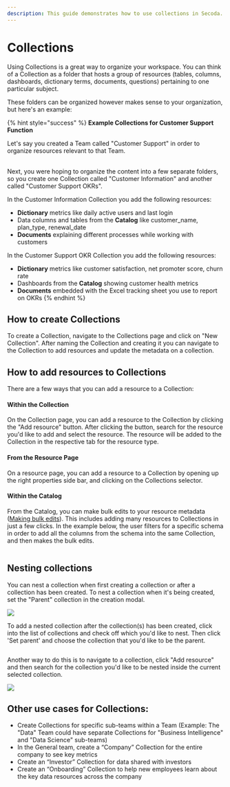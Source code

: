 ```yaml
---
description: This guide demonstrates how to use collections in Secoda.
---
```


# Collections

Using Collections is a great way to organize your workspace. You can think of a Collection as a folder that hosts a group of resources (tables, columns, dashboards, dictionary terms, documents, questions) pertaining to one particular subject.

These folders can be organized however makes sense to your organization, but here's an example:

{% hint style="success" %}
**Example Collections for Customer Support Function**

Let's say you created a Team called "Customer Support" in order to organize resources relevant to that Team.

\
Next, you were hoping to organize the content into a few separate folders, so you create one Collection called "Customer Information" and another called "Customer Support OKRs".



In the Customer Information Collection you add the following resources:

* **Dictionary** metrics like daily active users and last login
* Data columns and tables from the **Catalog** like customer\_name, plan\_type, renewal\_date
* **Documents** explaining different processes while working with customers

In the Customer Support OKR Collection you add the following resources:

* **Dictionary** metrics like customer satisfaction, net promoter score, churn rate
* Dashboards from the **Catalog** showing customer health metrics
* **Documents** embedded with the Excel tracking sheet you use to report on OKRs
{% endhint %}

## How to create Collections

To create a Collection, navigate to the Collections page and click on "New Collection". After naming the Collection and creating it you can navigate to the Collection to add resources and update the metadata on a collection.

## How to add resources to Collections

There are a few ways that you can add a resource to a Collection:

#### Within the Collection

On the Collection page, you can add a resource to the Collection by clicking the "Add resource" button. After clicking the button, search for the resource you'd like to add and select the resource. The resource will be added to the Collection in the respective tab for the resource type.

#### From the Resource Page

On a resource page, you can add a resource to a Collection by opening up the right properties side bar, and clicking on the Collections selector.&#x20;

#### Within the Catalog

From the Catalog, you can make bulk edits to your resource metadata ([Making bulk edits](../resource-and-metadata-management/add-documentation/bulk-editing-resources.md)). This includes adding many resources to Collections in just a few clicks. In the example below, the user filters for a specific schema in order to add all the columns from the schema into the same Collection, and then makes the bulk edits.

<figure><img src="https://secoda-public-media-assets.s3.amazonaws.com/809ef395-e987-4415-807c-bf140572be41.gif" alt=""><figcaption></figcaption></figure>

## Nesting collections

You can nest a collection when first creating a collection or after a collection has been created. To nest a collection when it's being created, set the "Parent" collection in the creation modal.

![](https://secoda-public-media-assets.s3.amazonaws.com/image%20\(10\)%20\(1\).png)

To add a nested collection after the collection(s) has been created, click into the list of collections and check off which you'd like to nest. Then click 'Set parent' and choose the collection that you'd like to be the parent.&#x20;

<figure><img src="https://secoda-public-media-assets.s3.amazonaws.com/4d454f86-ac7d-4b5f-a341-fabe43f7e076.png" alt=""><figcaption></figcaption></figure>

Another way to do this is to navigate to a collection, click "Add resource" and then search for the collection you'd like to be nested inside the current selected collection.

![](https://secoda-public-media-assets.s3.amazonaws.com/image%20\(5\)%20\(1\)%20\(2\).png)

## **Other use cases for Collections:**

* Create Collections for specific sub-teams within a Team (Example: The "Data" Team could have separate Collections for "Business Intelligence" and "Data Science" sub-teams)
* In the General team, create a “Company” Collection for the entire company to see key metrics
* Create an “Investor” Collection for data shared with investors
* Create an “Onboarding” Collection to help new employees learn about the key data resources across the company
